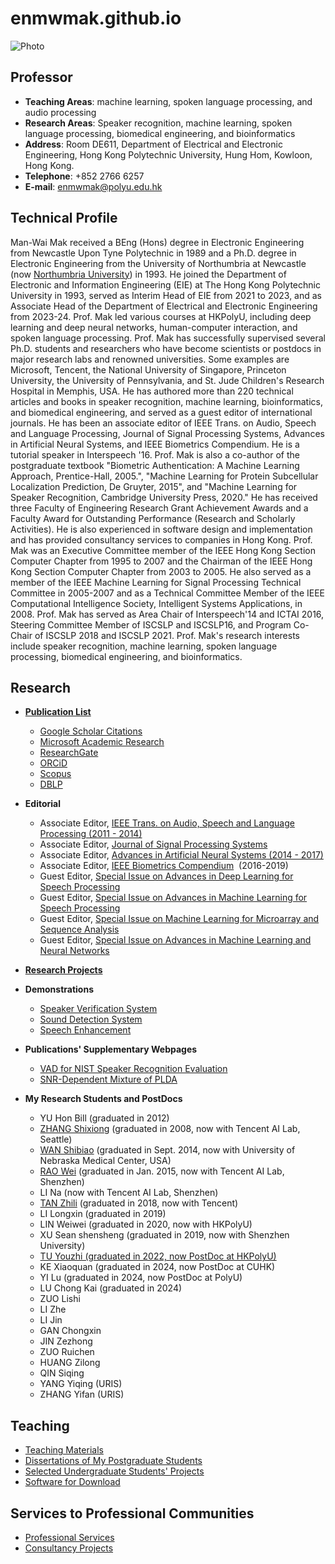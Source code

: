 # enmwmak.github.io

![Photo](/enmwmak.github.io/assets/images/mwmak1.jpg)

## Professor
* **Teaching Areas**: machine learning, spoken language processing, and audio processing
* **Research Areas**: Speaker recognition, machine learning, spoken language processing, biomedical engineering, and bioinformatics
* **Address**: Room DE611, Department of Electrical and Electronic Engineering, Hong Kong Polytechnic University, Hung Hom, Kowloon, Hong Kong.
* **Telephone**: +852 2766 6257
* **E-mail**: enmwmak@polyu.edu.hk

## Technical Profile
Man-Wai Mak received a BEng (Hons) degree in Electronic Engineering from Newcastle Upon Tyne Polytechnic in 1989 and a Ph.D. degree in Electronic Engineering from the University of Northumbria at Newcastle (now [Northumbria University](http://www.northumbria.ac.uk/)) in 1993. He joined the Department of Electronic and Information Engineering (EIE) at The Hong Kong Polytechnic University in 1993, served as Interim Head of EIE from 2021 to 2023, and as Associate Head of the Department of Electrical and Electronic Engineering from 2023-24. Prof. Mak led various courses at HKPolyU, including deep learning and deep neural networks, human-computer interaction, and spoken language processing. Prof. Mak has successfully supervised several Ph.D. students and researchers who have become scientists or postdocs in major research labs and renowned universities. Some examples are Microsoft, Tencent, the National University of Singapore, Princeton University, the University of Pennsylvania, and St. Jude Children's Research Hospital in Memphis, USA. He has authored more than 220 technical articles and books in speaker recognition, machine learning, bioinformatics, and biomedical engineering, and served as a guest editor of international journals. He has been an associate editor of IEEE Trans. on Audio, Speech and Language Processing, Journal of Signal Processing Systems, Advances in Artificial Neural Systems, and IEEE Biometrics Compendium. He is a tutorial speaker in Interspeech '16. Prof. Mak is also a co-author of the postgraduate textbook "Biometric Authentication: A Machine Learning Approach, Prentice-Hall, 2005.", "Machine Learning for Protein Subcellular Localization Prediction, De Gruyter, 2015", and "Machine Learning for Speaker Recognition, Cambridge University Press, 2020." He has received three Faculty of Engineering Research Grant Achievement Awards and a Faculty Award for Outstanding Performance (Research and Scholarly Activities). He is also experienced in software design and implementation and has provided consultancy services to companies in Hong Kong. Prof. Mak was an Executive Committee member of the IEEE Hong Kong Section Computer Chapter from 1995 to 2007 and the Chairman of the IEEE Hong Kong Section Computer Chapter from 2003 to 2005. He also served as a member of the IEEE Machine Learning for Signal Processing Technical Committee in 2005-2007 and as a Technical Committee Member of the IEEE Computational Intelligence Society, Intelligent Systems Applications, in 2008. Prof. Mak has served as Area Chair of Interspeech'14 and ICTAI 2016, Steering Committee Member of ISCSLP and ISCSLP16, and Program Co-Chair of ISCSLP 2018 and ISCSLP 2021. Prof. Mak's research interests include speaker recognition, machine learning, spoken language processing, biomedical engineering, and bioinformatics.

## Research  
*   [**Publication List**](https://github.com/enmwmak/home/blob/main/mypubl.md)

    *   [Google Scholar Citations](http://scholar.google.com/citations?hl=en&user=Q2nNMycAAAAJ)
    *   [Microsoft Academic Research](http://academic.research.microsoft.com/Author/507892/man-wai-mak)  
    *   [ResearchGate](https://www.researchgate.net/profile/Man_Wai_Mak)
    *   [ORCiD](http://orcid.org/0000-0001-8854-3760)
    *   [Scopus](http://www.scopus.com/authid/detail.url?authorId=7101716601)
    *   [DBLP](http://dblp.uni-trier.de/pers/hd/m/Mak:Man=Wai)  
    
    
*   **Editorial**
    *   Associate Editor, [IEEE Trans. on Audio, Speech and Language Processing (2011 - 2014)](http://ieeexplore.ieee.org/xpl/RecentIssue.jsp?punumber=10376)        
    *   Associate Editor, [Journal of Signal Processing Systems](http://www.springerlink.com/content/1939-8018/)
    *   Associate Editor, [Advances in Artificial Neural Systems (2014 - 2017)  
        ](http://www.hindawi.com/journals/aans/)
    *   Associate Editor, [IEEE Biometrics Compendium](http://www.ieee.org/publications_standards/publications/subscriptions/prod/biometricscompendium.html)  (2016-2019)  
    *   Guest Editor, [Special Issue on Advances in Deep Learning for Speech Processing](https://doi.org/10.1007/s11265-018-1333-3)
    *   Guest Editor, [Special Issue on Advances in Machine Learning for Speech Processing](http://link.springer.com/article/10.1007/s11265-016-1101-1)  
    *   Guest Editor, [Special Issue on Machine Learning for Microarray and Sequence Analysis](http://www.springerlink.com/content/w138m3027283u52p/)  
    *   Guest Editor, [Special Issue on Advances in Machine Learning and Neural Networks](http://www.ripublication.com/ijcir/ijcirv3n1.htm)


*   [**Research Projects**](http://www.eie.polyu.edu.hk/~mwmak/ResearchProject.htm)
  
*   **Demonstrations**
    * [Speaker Verification System](http://www.eie.polyu.edu.hk/~mwmak/SpeakerVerSys.htm)
    * [Sound Detection System](http://www.eie.polyu.edu.hk/~mwmak/SoundDetector.html)
    * [Speech Enhancement](http://www.eie.polyu.edu.hk/~mwmak/SpeechEnhancement.htm)
    

*   **Publications' Supplementary Webpages**
    *   [VAD for NIST Speaker Recognition Evaluation](http://bioinfo.eie.polyu.edu.hk/ssvad)
    *   [SNR-Dependent Mixture of PLDA](http://bioinfo.eie.polyu.edu.hk/mPLDA/)  
    

*   **My Research Students and PostDocs**      
    *   YU Hon Bill (graduated in 2012)  
    *   [ZHANG Shixiong](https://www.researchgate.net/profile/Shi_Xiong_Zhang) (graduated in 2008, now with Tencent AI Lab, Seattle)
    *   [WAN Shibiao](https://sites.google.com/site/shibiaowan/) (graduated in Sept. 2014, now with University of Nebraska Medical Center, USA)      
    *   [RAO Wei](https://www.researchgate.net/profile/Wei_Rao2) (graduated in Jan. 2015, now with Tencent AI Lab, Shenzhen)
    *   LI Na (now with Tencent AI Lab, Shenzhen)  
    *   [TAN Zhili](https://hk.linkedin.com/in/zhili-tan-264b5610a) (graduated in 2018, now with Tencent)
    *   LI Longxin (graduated in 2019)  
    *   LIN Weiwei (graduated in 2020, now with HKPolyU)  
    *   XU Sean shensheng (graduated in 2019, now with Shenzhen University)  
    *   [TU Youzhi (graduated in 2022, now PostDoc at HKPolyU)](https://orcid.org/%20%20%20%20%20%20%20%20%20%20%20%20%20%20%20%20%20%20%20%20%20%200000-0002-9580-2414)  
    *   KE Xiaoquan (graduated in 2024, now PostDoc at CUHK)  
    *   YI Lu (graduated in 2024, now PostDoc at PolyU)
    *   LU Chong Kai (graduated in 2024)
    *   ZUO Lishi
    *   LI Zhe
    *   LI Jin
    *   GAN Chongxin
    *   JIN Zezhong
    *   ZUO Ruichen
    *   HUANG Zilong
    *   QIN Siqing  
    *   YANG Yiqing (URIS)  
    *   ZHANG Yifan (URIS)


## Teaching

*   [Teaching Materials](https://github.com/enmwmak/enmwmak.github.io/blob/main/Teaching.md)
*   [Dissertations of My Postgraduate Students](https://github.com/enmwmak/home/blob/main/PostDissertations.md)
*   [Selected Undergraduate Students' Projects](http://www.eie.polyu.edu.hk/~mwmak/FinalYearPrj.htm)
*   [Software for Download](http://www.eie.polyu.edu.hk/~mwmak/Download.htm)

## Services to Professional Communities

*   [Professional Services](https://github.com/enmwmak/home/blob/main/ProfessionalService.md)
*   [Consultancy Projects](http://www.eie.polyu.edu.hk/~mwmak/Consultancy.htm)

